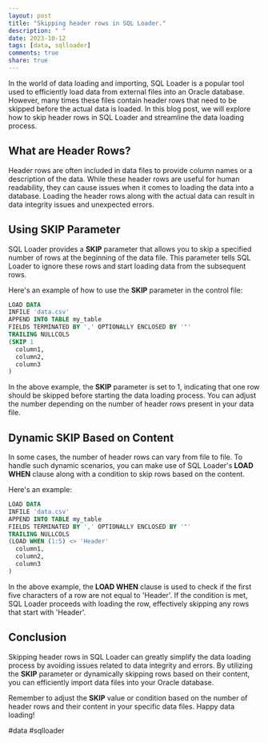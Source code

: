 ```yaml
---
layout: post
title: "Skipping header rows in SQL Loader."
description: " "
date: 2023-10-12
tags: [data, sqlloader]
comments: true
share: true
---
```


In the world of data loading and importing, SQL Loader is a popular tool used to efficiently load data from external files into an Oracle database. However, many times these files contain header rows that need to be skipped before the actual data is loaded. In this blog post, we will explore how to skip header rows in SQL Loader and streamline the data loading process.

## What are Header Rows?

Header rows are often included in data files to provide column names or a description of the data. While these header rows are useful for human readability, they can cause issues when it comes to loading the data into a database. Loading the header rows along with the actual data can result in data integrity issues and unexpected errors.

## Using SKIP Parameter

SQL Loader provides a **SKIP** parameter that allows you to skip a specified number of rows at the beginning of the data file. This parameter tells SQL Loader to ignore these rows and start loading data from the subsequent rows.

Here's an example of how to use the **SKIP** parameter in the control file:

```sql
LOAD DATA
INFILE 'data.csv'
APPEND INTO TABLE my_table
FIELDS TERMINATED BY ',' OPTIONALLY ENCLOSED BY '"'
TRAILING NULLCOLS
(SKIP 1
  column1,
  column2,
  column3
)
```

In the above example, the **SKIP** parameter is set to 1, indicating that one row should be skipped before starting the data loading process. You can adjust the number depending on the number of header rows present in your data file.

## Dynamic SKIP Based on Content

In some cases, the number of header rows can vary from file to file. To handle such dynamic scenarios, you can make use of SQL Loader's **LOAD WHEN** clause along with a condition to skip rows based on the content.

Here's an example:

```sql
LOAD DATA
INFILE 'data.csv'
APPEND INTO TABLE my_table
FIELDS TERMINATED BY ',' OPTIONALLY ENCLOSED BY '"'
TRAILING NULLCOLS
(LOAD WHEN (1:5) <> 'Header'
  column1,
  column2,
  column3
)
```

In the above example, the **LOAD WHEN** clause is used to check if the first five characters of a row are not equal to 'Header'. If the condition is met, SQL Loader proceeds with loading the row, effectively skipping any rows that start with 'Header'.

## Conclusion

Skipping header rows in SQL Loader can greatly simplify the data loading process by avoiding issues related to data integrity and errors. By utilizing the **SKIP** parameter or dynamically skipping rows based on their content, you can efficiently import data files into your Oracle database.

Remember to adjust the **SKIP** value or condition based on the number of header rows and their content in your specific data files. Happy data loading!

#data #sqlloader